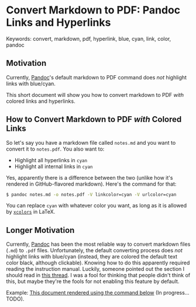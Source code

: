 # Convert Markdown to PDF: Pandoc Links and Hyperlinks

Keywords: convert, markdown, pdf, hyperlink, blue, cyan, link, color, pandoc

## Motivation

Currently, [Pandoc](https://pandoc.org/getting-started.html)'s default markdown to PDF
command does *not* highlight links with blue/cyan.

This short document will show you how to convert markdown to PDF *with* colored links and hyperlinks.


## How to Convert Markdown to PDF *with* Colored Links

So let's say you have a markdown file called `notes.md` and you want to convert
it to `notes.pdf`. You also want to:

- Highlight all hyperlinks in `cyan`
- Highlight all internal links in `cyan`

Yes, apparently there is a difference between the two (unlike how it's rendered
in GitHub-flavored markdown). Here's the command for that:

```bash
$ pandoc notes.md -o notes.pdf -V linkcolor=cyan -V urlcolor=cyan
```

You can replace `cyan` with whatever color you want, as long as it is allowed by
[`xcolors`](https://en.wikibooks.org/wiki/LaTeX/Colors#Predefined_colors) in LaTeX.

## Longer Motivation

Currently, [Pandoc](https://pandoc.org/getting-started.html) has been the most
reliable way to convert markdown files (`.md`) to `.pdf` files. Unfortunately,
the default converting process does *not* highlight links with blue/cyan (instead,
they are colored the default text color black, although clickable). Knowing 
how to do this apparently required reading the instruction manual. Luckily, 
someone pointed out the section I should read in [this thread](https://groups.google.com/forum/?utm_medium=email&utm_source=footer#!msg/pandoc-discuss/EhXTHbvEv-w/nHYzWtCTAgAJ).
I was a fool for thinking that people didn't think of this, but maybe they're the fools for not enabling this feature by default.

Example: [This document rendered using the command below]() (In progress... TODO).
